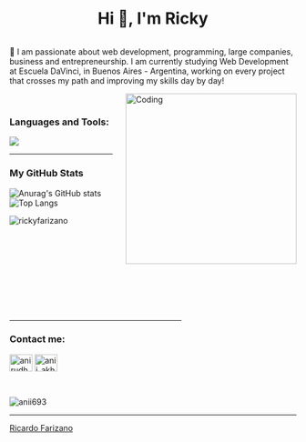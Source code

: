 <h1 align="center">Hi 👋, I'm Ricky</h1>




<p align="left"> <a href="https://twitter.com/" target="blank"><img src="https://img.shields.io/twitter/follow/?logo=twitter&style=for-the-badge" alt="" /></a> </p>

🌱 I am passionate about web development, programming, large companies, business and entrepreneurship.
    I am currently studying Web Development at Escuela DaVinci, in Buenos Aires - Argentina, 
    working on every project that crosses my path and improving my skills day by day!
    
<img align="right" alt="Coding" width="300" src="https://i.pinimg.com/originals/81/17/8b/81178b47a8598f0c81c4799f2cdd4057.gif">
<br>

<h3 align="left">Languages and Tools:</h3>
<img src="https://skillicons.dev/icons?i=html,css,js,git,bootstrap,sass,figma,discord,photoshop,illustrator" />

<hr width="36%" >

<h3>My GitHub Stats</h3>

![Anurag's GitHub stats](https://github-readme-stats.vercel.app/api?username=rickyfarizano&show_icons=true&theme=radical)
<br>
![Top Langs](https://github-readme-stats.vercel.app/api/top-langs/?username=rickyfarizano&layout=compact&theme=radical)

<p><img align="left" src="https://github-readme-streak-stats.herokuapp.com/?user=rickyfarizano&theme=radical" alt="rickyfarizano" /></p>
<br><br><br><br><br><br><br><br><br><br>
<hr width="60%" >
<h3 align="left">Contact me:</h3>
<p align="left">
<a href="[https://linkedin.com/in/anirudh-rai-072732220](https://www.linkedin.com/in/ricardo-farizano-a993302a1/)" target="blank"><img align="center" src="https://raw.githubusercontent.com/rahuldkjain/github-profile-readme-generator/master/src/images/icons/Social/linked-in-alt.svg" alt="anirudh-rai-072732220" height="30" width="40" /></a>
<a href="https://instagram.com/rickyfarizano" target="blank"><img align="center" src="https://raw.githubusercontent.com/rahuldkjain/github-profile-readme-generator/master/src/images/icons/Social/instagram.svg" alt="anii_akhil" height="30" width="40" /></a>
</p>
<br>
<p align="left"> <img src="https://komarev.com/ghpvc/?username=anii693&label=Profile%20views&color=0e75b6&style=flat" alt="anii693" /> </p>

------

[Ricardo Farizano](https://github.com/rickyfarizano)
